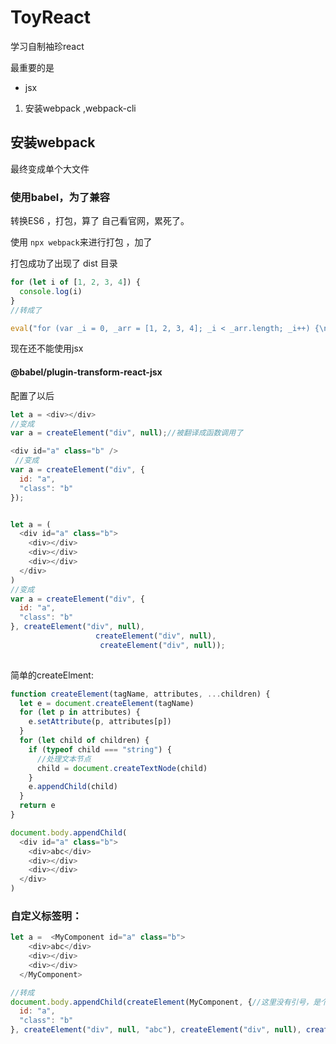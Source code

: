 # ToyReact
学习自制袖珍react

最重要的是

+ jsx

1. 安装webpack ,webpack-cli

## 安装webpack

最终变成单个大文件

### 使用babel，为了兼容

转换ES6 ，打包，算了 自己看官网，累死了。

使用 `npx webpack`来进行打包 ，加了

打包成功了出现了 dist 目录

```javascript
for (let i of [1, 2, 3, 4]) {
  console.log(i)
}
//转成了

eval("for (var _i = 0, _arr = [1, 2, 3, 4]; _i < _arr.length; _i++) {\n  var i = _arr[_i];\n  console.log(i);\n}\n\n//# sourceURL=webpack:///./main.js?");
```

现在还不能使用jsx

#### @babel/plugin-transform-react-jsx  

配置了以后

```js
let a = <div></div>
//变成
var a = createElement("div", null);//被翻译成函数调用了

<div id="a" class="b" />
 //变成
var a = createElement("div", {
  id: "a",
  "class": "b"
});


let a = (
  <div id="a" class="b">
    <div></div>
    <div></div>
    <div></div>
  </div>
)
//变成
var a = createElement("div", {
  id: "a",
  "class": "b"
}, createElement("div", null),
                   createElement("div", null),
                    createElement("div", null));
    
```

简单的createElment:

```js
function createElement(tagName, attributes, ...children) {
  let e = document.createElement(tagName)
  for (let p in attributes) {
    e.setAttribute(p, attributes[p])
  }
  for (let child of children) {
    if (typeof child === "string") {
      //处理文本节点
      child = document.createTextNode(child)
    }
    e.appendChild(child)
  }
  return e
}

document.body.appendChild(
  <div id="a" class="b">
    <div>abc</div>
    <div></div>
    <div></div>
  </div>
)

```

### 自定义标签明：

```js
let a =  <MyComponent id="a" class="b">
    <div>abc</div>
    <div></div>
    <div></div>
  </MyComponent>

//转成
document.body.appendChild(createElement(MyComponent, {//这里没有引号，是个函数或者是class
  id: "a",
  "class": "b"
}, createElement("div", null, "abc"), createElement("div", null), createElement("div", null)));

```

